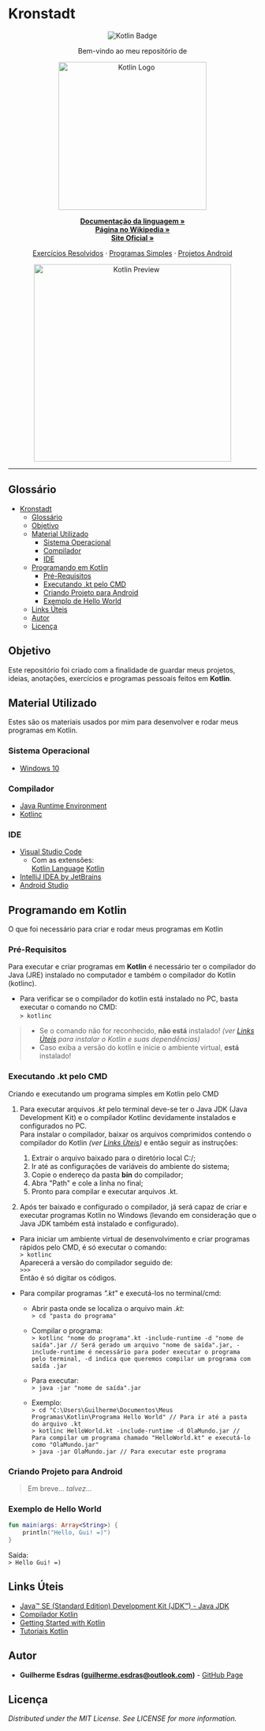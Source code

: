 <!-- Título do Respositório -->
# Kronstadt
<!-- -->

<!-- Badges -->
<p align="center">
    <img src="https://img.shields.io/badge/made%20with-Kotlin-purple.svg?style=flat&colorB=BD5CF3&logo=Kotlin" alt="Kotlin Badge">
</p>
<!-- -->

<!-- Msg de boas vindas -->
<p align="center">Bem-vindo ao meu repositório de
<!-- -->

<!-- Logo -->
<p align="center">
    <img align="center" src="https://logos-download.com/wp-content/uploads/2016/10/Kotlin_logo_wordmark.png" alt="Kotlin Logo" width="300">
</p>
<!-- -->

<!-- Links Principais-->
<p align="center">
    <a href="https://kotlinlang.org/docs/reference/" target="_blank"><strong>Documentação da linguagem »</strong></a>
    <br/>
    <a href="https://pt.wikipedia.org/wiki/Kotlin" target="_blank"><strong>Página no Wikipedia »</strong></a>
    <br/>
    <a href="https://kotlinlang.org/" target="_blank"><strong>Site Oficial »</strong></a>
    <br/>
</p>
<!-- -->

<!-- Links do Repositório -->
<p align="center">
    <a href="Exercícios Resolvidos">Exercícios Resolvidos</a>
    ·
    <a href="Programas Simples">Programas Simples</a>
    ·
    <a href="Projetos Android">Projetos Android</a>
</p>
<!-- -->

<!-- Language Preview-->
<p align="center">
    <img align="center" src="https://raw.githubusercontent.com/alexmt/atom-kotlin-language/master/sample.png" alt="Kotlin Preview" width="400">
</p>
<!-- -->

---

<!-- Table of Contents -->
## Glossário
- [Kronstadt](#Kronstadt)
  - [Glossário](#Gloss%C3%A1rio)
  - [Objetivo](#Objetivo)
  - [Material Utilizado](#Material-Utilizado)
    - [Sistema Operacional](#Sistema-Operacional)
    - [Compilador](#Compilador)
    - [IDE](#IDE)
  - [Programando em Kotlin](#Programando-em-Kotlin)
    - [Pré-Requisitos](#Pr%C3%A9-Requisitos)
    - [Executando .kt pelo CMD](#Executando-kt-pelo-CMD)
    - [Criando Projeto para Android](#Criando-Projeto-para-Android)
    - [Exemplo de Hello World](#Exemplo-de-Hello-World)
  - [Links Úteis](#Links-%C3%9Ateis)
  - [Autor](#Autor)
  - [Licença](#Licen%C3%A7a)
<!-- -->

<!-- Objetivo -->
## Objetivo
Este repositório foi criado com a finalidade de guardar meus projetos, ideias, anotações, exercícios e programas pessoais feitos em <strong>Kotlin</strong>.
<!-- -->

<!-- Material Utilizado -->
## Material Utilizado
Estes são os materiais usados por mim para desenvolver e rodar meus programas em Kotlin.
### Sistema Operacional
- [Windows 10](https://www.microsoft.com/pt-br/windows/)
### Compilador
- [Java Runtime Environment](#Links-%C3%9Ateis)
- [Kotlinc](#Links-%C3%9Ateis)
### IDE
- [Visual Studio Code](https://code.visualstudio.com/)
  - Com as extensões: <br/>
    [Kotlin Language](https://marketplace.visualstudio.com/items?itemName=mathiasfrohlich.Kotlin)
    [Kotlin](https://marketplace.visualstudio.com/items?itemName=fwcd.kotlin)
- [IntelliJ IDEA by JetBrains](https://www.jetbrains.com/idea/)
- [Android Studio](https://developer.android.com/studio)
<!-- -->

<!-- Programando em ... -->
## Programando em Kotlin
O que foi necessário para criar e rodar meus programas em Kotlin

### Pré-Requisitos
Para executar e criar programas em **Kotlin** é necessário ter o compilador do Java (JRE) instalado no computador e também o compilador do Kotlin (kotlinc).

- Para verificar se o compilador do kotlin está instalado no PC, basta executar o comando no CMD: <br/>
    `> kotlinc`
> - Se o comando não for reconhecido, **não está** instalado! *(ver [Links Úteis](#Links-%C3%9Ateis) para instalar o Kotlin e suas dependências)* <br/>
> - Caso exiba a versão do kotlin e inicie o ambiente virtual, **está** instalado! <br/>

### Executando .kt pelo CMD
Criando e executando um programa simples em Kotlin pelo CMD

1. Para executar arquivos *.kt* pelo terminal deve-se ter o Java JDK (Java Development Kit) e o compilador Kotlinc devidamente instalados e configurados no PC. <br/>
   Para instalar o compilador, baixar os arquivos comprimidos contendo o compilador do Kotlin *(ver [Links Úteis](#Links-%C3%9Ateis))* e então seguir as instruções:
   1. Extrair o arquivo baixado para o diretório local C:/;
   2. Ir até as configurações de variáveis do ambiente do sistema;
   3. Copie o endereço da pasta **bin** do compilador;
   4. Abra "Path" e cole a linha no final;
   5. Pronto para compilar e executar arquivos .kt.

2. Após ter baixado e configurado o compilador, já será capaz de criar e executar programas Kotlin no Windows (levando em consideração que o Java JDK também está instalado e configurado).

- Para iniciar um ambiente virtual de desenvolvimento e criar programas rápidos pelo CMD, é só executar o comando: <br/>
    `> kotlinc` <br/>
    Aparecerá a versão do compilador seguido de: <br/>
    `>>>` <br/>
    Então é só digitar os códigos. <br/>

- Para compilar programas *".kt"* e executá-los no terminal/cmd:
  - Abrir pasta onde se localiza o arquivo main *.kt*: <br/>
     `> cd "pasta do programa"`
  - Compilar o programa: <br/>
     `> kotlinc "nome do programa".kt -include-runtime -d "nome de saída".jar // Será gerado um arquivo "nome de saída".jar, -include-runtime é necessário para poder executar o programa pelo terminal, -d indica que queremos compilar um programa com saída .jar`
  - Para executar: <br/>
     `> java -jar "nome de saída".jar`
  
  - Exemplo: <br/>
     `> cd "C:\Users\Guilherme\Documentos\Meus Programas\Kotlin\Programa Hello World" // Para ir até a pasta do arquivo .kt` <br/>
     `> kotlinc HelloWorld.kt -include-runtime -d OlaMundo.jar // Para compilar um programa chamado "HelloWorld.kt" e executá-lo como "OlaMundo.jar"` <br/>
     `> java -jar OlaMundo.jar // Para executar este programa`

### Criando Projeto para Android
> Em breve... *talvez...*

### Exemplo de Hello World
``` Kotlin
fun main(args: Array<String>) {
    println("Hello, Gui! =)")
}
```

Saída: <br/>
`> Hello Gui! =)`
<!-- -->

<!-- Links-->
## Links Úteis
- [Java™ SE (Standard Edition) Development Kit (JDK™) - Java JDK](https://www.oracle.com/technetwork/pt/java/javase/downloads/jdk8-downloads-2133151.html)
- [Compilador Kotlin](https://github.com/JetBrains/kotlin/releases/tag/v1.3.41)
- [Getting Started with Kotlin](https://kotlinlang.org/docs/tutorials/command-line.html)
- [Tutoriais Kotlin](https://kotlinlang.org/docs/tutorials/)
<!-- -->

<!-- Autor/Contato -->
## Autor
* **Guilherme Esdras (guilherme.esdras@outlook.com)** - [GitHub Page](https://github.com/GuilhermeEsdras)
<!-- -->

<!-- Licença -->
## Licença
*Distributed under the MIT License. See LICENSE for more information.*